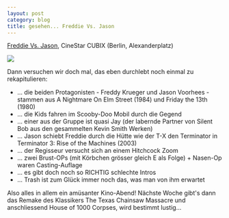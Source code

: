 ```yaml
---
layout: post
category: blog
title: gesehen... Freddie Vs. Jason
---
```


[Freddie Vs. Jason](http://german.imdb.com/title/tt0329101/), CineStar CUBIX (Berlin, Alexanderplatz)

![](/images-blog/old-blogs/kino_freddy-vs-jason.JPG)

Dann versuchen wir doch mal, das eben durchlebt noch einmal zu rekapitulieren:

* ... die beiden Protagonisten - Freddy Krueger und Jason Voorhees - stammen aus A Nightmare On Elm Street (1984) und Friday the 13th (1980)
* ... die Kids fahren im Scooby-Doo Mobil durch die Gegend
* ... einer aus der Gruppe ist quasi Jay (der labernde Partner von Silent Bob aus den gesammelten Kevin Smith Werken)
* ... Jason schiebt Freddie durch die Hütte wie der T-X den Terminator in Terminator 3: Rise of the Machines (2003)
* ... der Regisseur versucht sich an einem Hitchcock Zoom
* ... zwei Brust-OPs (mit Körbchen grösser gleich E als Folge) + Nasen-Op waren Casting-Auflage
* ... es gibt doch noch so RICHTIG schlechte Intros
* ... Trash ist zum Glück immer noch das, was man von ihm erwartet

Also alles in allem ein amüsanter Kino-Abend! Nächste Woche gibt's dann das Remake des Klassikers The Texas Chainsaw Massacre und anschliessend House of 1000 Corpses, wird bestimmt lustig...